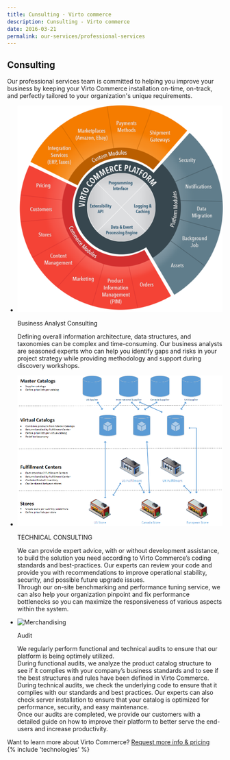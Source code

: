 ```yaml
---
title: Cunsulting - Virto commerce
description: Cunsulting - Virto commerce
date: 2016-03-21
permalink: our-services/professional-services
---
```

<article role="main" class="main">
    <div class="for-business __responsive">
        <h1 class="head-title">Consulting</h1>
        <p class="text">Our professional services team is committed to helping you improve your business by keeping your Virto Commerce installation on-time, on-track, and perfectly tailored to your organization's unique requirements.</p>
        <div class="advantages">
            <ul class="list">
                <li class="list-item">
                    <img alt="Architecture" src="../assets/images/features/architecture-circle.png" style="border: 0px">
                    <p class="title">Business Analyst Consulting</p>
                    <p>Defining overall information architecture, data structures, and taxonomies can be complex and time-consuming. Our business analysts are seasoned experts who can help you identify gaps and risks in your project strategy while providing methodology and support during discovery workshops.
                    </p>
                </li>
                <li class="list-item">
                    <img alt="Virto Commerce master and virtual catalogs" src="../assets/images/features/catalog.png">
                    <p class="title">TECHNICAL CONSULTING</p>
                    <p>We can provide expert advice, with or without development assistance, to build the solution you need according to Virto Commerce’s coding standards and best-practices. Our experts can review your code and provide you with recommendations to improve operational stability, security, and possible future upgrade issues.
                    <br>
                    Through our on-site benchmarking and performance tuning service, we can also help your organization pinpoint and fix performance bottlenecks so you can maximize the responsiveness of various aspects within the system.
                    </p>
                </li>
                <li class="list-item">
                    <img alt="Merchandising" src="https://virtocommerce.com/admin/assets/site/features/catalog-associations.gif">
                    <p class="title">Audit</p>
                    <p>
We regularly perform functional and technical audits to ensure that our platform is being optimely utilized.
<br>
During functional audits, we analyze the product catalog structure to see if it complies with your company’s business standards and to see if the best structures and rules have been defined in Virto Commerce.<br>
During technical audits, we check the underlying code to ensure that it complies with our standards and best practices. Our experts can also check server installation to ensure that your catalog is optimized for performance, security, and easy maintenance.<br>
Once our audits are completed, we provide our customers with a detailed guide on how to improve their platform to better serve the end-users and increase productivity.                    
                    </p>
                </li>
            </ul> 
        </div>
    </div>
    <!-- Prices -->
    <div class="try-it">
        <span class="try-it-text">Want to learn more about Virto Commerce?</span> <a class="button fill" href="/contact-us">Request more info & pricing</a>
    </div>
    {% include 'technologies' %}
</article>
